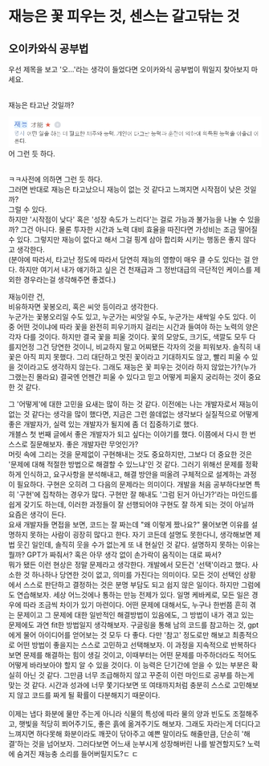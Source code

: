 # 재능은 꽃 피우는 것, 센스는 갈고닦는 것

## 오이카와식 공부법

우선 제목을 보고 '오...'라는 생각이 들었다면 오이카와식 공부법이 뭐일지 찾아보지 마세요.<br/>
<br/>

재능은 타고난 것일까? <br/>

![재능의 사전적 정의](image.png) <br/>
어 그런 듯 하다. <br/>
<br/>

ㅋㅋ사전에 의하면 그런 듯 하다. <br/>
그러면 반대로 재능은 타고났으니 재능이 없는 것 같다고 느껴지면 시작점이 낮은 것일까? <br/>
그럴 수 있다. <br/>
하지만 '시작점이 낮다' 혹은 '성장 속도가 느리다'는 걸로 가능과 불가능을 나눌 수 있을까? 그건 아니다. 물론 투자한 시간과 노력 대비 효율을 따진다면 가성비는 조금 떨어질 수 있다. 그렇지만 재능이 없다고 해서 그걸 핑계 삼아 합리화 시키는 행동은 좋지 않다고 생각한다. <br/>
(분야에 따라서, 타고난 정도에 따라서 당연히 재능의 영향이 매우 클 수도 있다는 걸 안다. 하지만 여기서 내가 얘기하고 싶은 건 천재급과 그 정반대급의 극단적인 케이스를 제외한 경우라는걸 생각해주면 좋겠다.) <br/>

재능이란 건, <br/>
비유하자면 꽃봉오리, 혹은 씨앗 등이라고 생각한다. <br/>
누군가는 꽃봉오리일 수도 있고, 누군가는 씨앗일 수도, 누군가는 새싹일 수도 있다. 이 중 어떤 것이냐에 따라 꽃을 완전히 피우기까지 걸리는 시간과 들여야 하는 노력의 양은 각자 다를 것이다. 하지만 결국 꽃을 피울 것이다. 꽃의 모양도, 크기도, 색깔도 모두 다를지언정 그건 당연한 것이니, 비교하지 말고 어찌됐든 각자의 것을 피워보자. 솔직히 내 꽃은 아직 피지 못했다. 그리 대단하고 멋진 꽃이라고 기대하지도 않고, 빨리 피울 수 있을 것이라고도 생각하지 않는다. 그래도 재능은 꽃 피우는 것이라 하지 않았는가?(누가 그랬는진 몰라요) 결국엔 언젠간 피울 수 있다고 믿고 어떻게 피울지 궁리하는 것이 중요한 것 같다. <br/>

그 '어떻게'에 대한 고민을 요새는 많이 하는 것 같다. 이전에는 나는 개발자로서 재능이 없는 것 같다는 생각을 많이 했다면, 지금은 그런 쓸데없는 생각보다 실질적으로 어떻게 좋은 개발자가, 실력 있는 개발자가 될지에 좀 더 집중하기로 했다. <br/>
개블스 첫 번째 글에서 좋은 개발자가 되고 싶다는 이야기를 했다. 이쯤에서 다시 한 번 스스로 질문해보자. 좋은 개발자란 무엇인가? <br/> 머릿 속에 그리는 것을 문제없이 구현해내는 것도 중요하지만, 그보다 더 중요한 것은 '문제에 대해 적절한 방법으로 해결할 수 있느냐'인 것 같다. 그러기 위해선 문제를 정확하게 인식하고, 요구사항을 분석해내고, 해결 방안을 떠올려 구체적으로 설계하는 과정이 필요하다. 구현은 오히려 그 다음의 문제라는 의미이다. 개발을 처음 공부하다보면 특히 '구현'에 집착하는 경우가 많다. 구현만 잘 해내도 '그럼 된거 아닌가?'라는 마인드를 쉽게 갖기도 하는데, 이러한 과정들이 잘 선행되어야 구현도 잘 하게 되는 것이 아닐까 요즘은 생각이 든다. <br/>
요새 개발자들 면접을 보면, 코드는 잘 짜는데 "왜 이렇게 짰나요?" 물어보면 이유를 설명하지 못하는 사람이 굉장히 많다고 한다. 자기 코든데 설명도 못한다니, 생각해보면 제법 웃긴 일인데, 솔직히 웃을 수가 없는게 또 내 현실인 것 같다. 설명하지 못하는 이유는 뭘까? GPT가 짜줘서? 혹은 아무 생각 없이 손가락이 움직이는 대로 짜서? <br/>
뭐가 됐든 이런 현상은 정말 문제라고 생각한다. 개발에서 모든건 '선택'이라고 했다. 사소한 것 하나하나 당연한 것이 없고, 의미를 가진다는 의미이다. 모든 것이 선택인 상황에서 스스로 판단하고 결정하는 것은 분명 부담도 되고 쉽지 않은 일이다. 하지만 그럼에도 연습해보자. 세상 어느것에나 통하는 만능 전제가 있다. 일명 케바케로, 모든 일은 경우에 따라 조금씩 차이가 있기 마련이다. 어떤 문제에 대해서도, 누구나 한번쯤 흔히 겪는 문제이고 그 문제에 대한 일반적인 해결방법이 있음에도, 그 방법이 내가 겪고 있는 문제에도 과연 fit한 방법일지 생각해보자. 구글링을 통해 남의 코드를 참고하는 것, gpt에게 물어 아이디어를 얻어보는 것 모두 다 좋다. 다만 '참고' 정도로만 해보고 최종적으로 어떤 방법이 좋을지는 스스로 고민하고 선택해보자. 이 과정을 지속적으로 반복하다보면 문제를 해결하는 힘이 생길 것이고, 이때부터는 어떤 문제를 마주하더라도 적어도 어떻게 바라보아야 할지 알 수 있을 것이다. 이 능력은 단기간에 얻을 수 있는 부분은 확실히 아닌 것 같다. 그만큼 너무 조급해하지 않고 꾸준히 이런 마인드로 공부를 하는게 맞는 것 같다. 시간과 성과에 너무 쫓기다보면 또 여태까지처럼 충분히 스스로 고민해보지 않고 코드를 짜게 될 확률이 다분해지기 때문이다. <br/>
<br/>
이제는 냅다 화분에 물만 주는게 아니라 식물의 특성에 따라 물의 양과 빈도도 조절해주고, 햇빛을 적당히 쬐어주기도, 좋은 흙에 옮겨주기도 해보자. 그래도 자라는게 더디다고 느껴지면 하다못해 화분이라도 깨끗이 닦아주고 예쁜 말이라도 해줄만큼, 단순히 '해결'하는 것을 넘어보자. 그러다보면 어느새 눈부시게 성장해버린 나를 발견할지도? 노력에 숨겨진 재능충 소리를 들어버릴지도?ㄷ ㄷ
